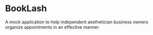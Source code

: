 # BookLash
A mock application to help independent aesthetician business owners organize appointments in an effective manner.
